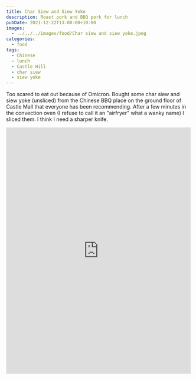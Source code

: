 ```yaml
---
title: Char Siew and Siew Yoke
description: Roast pork and BBQ pork for lunch
pubDate: 2021-12-22T13:00:00+10:00
images:
  - ../../../images/food/Char siew and siew yoke.jpeg
categories:
  - food
tags:
  - Chinese
  - lunch
  - Castle Hill
  - char siew
  - siew yoke
---
```


Too scared to eat out because of Omicron. Bought some char siew and siew yoke (unsliced) from the Chinese BBQ place on the ground floor of Castle Mall that everyone has been recommending. After a few minutes in the convection oven (I refuse to call it an "airfryer" what a wanky name) I sliced them. I think I need a sharper knife.

<iframe src="https://www.facebook.com/plugins/post.php?href=https%3A%2F%2Fwww.facebook.com%2Fchris1.tham%2Fposts%2Fpfbid0UuCkZS9iE1WpXEFSaEbCDWGKMKbLsa7ZVsukHKtbVEPayCxpx7ZqWhZCv91mF2ppl&show_text=true&width=500" width="500" height="668" style="border:none;overflow:hidden" scrolling="no" frameborder="0" allowfullscreen="true" allow="autoplay; clipboard-write; encrypted-media; picture-in-picture; web-share"></iframe>
